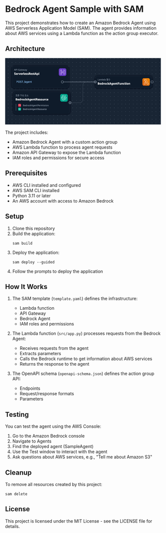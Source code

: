 # Bedrock Agent Sample with SAM

This project demonstrates how to create an Amazon Bedrock Agent using AWS Serverless Application Model (SAM). The agent provides information about AWS services using a Lambda function as the action group executor.

## Architecture

![Architecture Diagram](architecture.png)

The project includes:
- Amazon Bedrock Agent with a custom action group
- AWS Lambda function to process agent requests
- Amazon API Gateway to expose the Lambda function
- IAM roles and permissions for secure access

## Prerequisites

- AWS CLI installed and configured
- AWS SAM CLI installed
- Python 3.11 or later
- An AWS account with access to Amazon Bedrock

## Setup

1. Clone this repository
2. Build the application:
   ```
   sam build
   ```
3. Deploy the application:
   ```
   sam deploy --guided
   ```
4. Follow the prompts to deploy the application

## How It Works

1. The SAM template (`template.yaml`) defines the infrastructure:
   - Lambda function
   - API Gateway
   - Bedrock Agent
   - IAM roles and permissions

2. The Lambda function (`src/app.py`) processes requests from the Bedrock Agent:
   - Receives requests from the agent
   - Extracts parameters
   - Calls the Bedrock runtime to get information about AWS services
   - Returns the response to the agent

3. The OpenAPI schema (`openapi-schema.json`) defines the action group API:
   - Endpoints
   - Request/response formats
   - Parameters

## Testing

You can test the agent using the AWS Console:
1. Go to the Amazon Bedrock console
2. Navigate to Agents
3. Find the deployed agent (SampleAgent)
4. Use the Test window to interact with the agent
5. Ask questions about AWS services, e.g., "Tell me about Amazon S3"

## Cleanup

To remove all resources created by this project:
```
sam delete
```

## License

This project is licensed under the MIT License - see the LICENSE file for details.